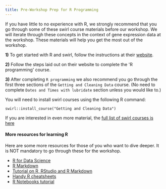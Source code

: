 ```yaml
---
title: Pre-Workshop Prep for R Programming
---
```


If you have little to no experience with R, we strongly recommend that you go through some of these swirl course materials before our workshop.
We will iterate through these concepts in the context of gene expression data at the workshop. 
These materials will help you get the most out of the workshop.

**1)** To get started with R and swirl, follow the instructions at their [website](https://swirlstats.com/students.html).

**2)** Follow the steps laid out on their website to complete the 'R programming' course.

**3)** After completing `R programming` we also recommend you go through the first three sections of the `Getting and Cleaning Data` course. 
(No need to complete `Dates and Times with lubridate` section unless you would like to.)

You will need to install swirl courses using the following R command:

```
swirl::install_course("Getting and Cleaning Data")
```

If you are interested in even more material, the [full list of swirl courses is here](https://swirlstats.com/scn/title.html)

#### More resources for learning R

Here are some more resources for those of you who want to dive deeper. It is NOT mandatory to go through these for the workshop.

+ [R for Data Science](https://r4ds.had.co.nz/)  
+ [R Markdown](http://rmarkdown.rstudio.com)  
+ [Tutorial on R, RStudio and R Markdown](https://ismayc.github.io/rbasics-book/)  
+ [Handy R cheatsheets](https://www.rstudio.com/resources/cheatsheets/)  
+ [R Notebooks tutorial](https://bookdown.org/yihui/rmarkdown/)  
